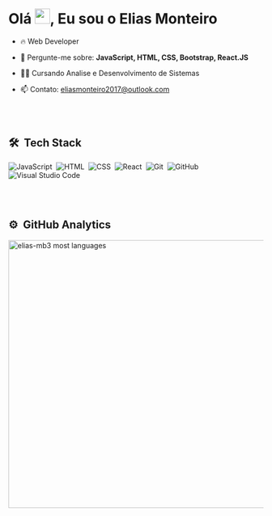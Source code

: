 <h1 align="left">Olá <img src="https://raw.githubusercontent.com/kaueMarques/kaueMarques/master/hi.gif" height="30px">, Eu sou o Elias Monteiro</h1>

- 🔥 Web Developer 

- 💬 Pergunte-me sobre: **JavaScript, HTML, CSS, Bootstrap, React.JS**

- 👨‍💻 Cursando Analise e Desenvolvimento de Sistemas

- 📫 Contato: eliasmonteiro2017@outlook.com

<br><br>

## 🛠 &nbsp;Tech Stack

![JavaScript](https://img.shields.io/badge/-JavaScript-05122A?style=flat&logo=javascript)&nbsp;
![HTML](https://img.shields.io/badge/-HTML-05122A?style=flat&logo=HTML5)&nbsp;
![CSS](https://img.shields.io/badge/-CSS-05122A?style=flat&logo=CSS3&logoColor=1572B6)&nbsp;
![React](https://img.shields.io/badge/-React-05122A?style=flat&logo=react)&nbsp;
![Git](https://img.shields.io/badge/-Git-05122A?style=flat&logo=git)&nbsp;
![GitHub](https://img.shields.io/badge/-GitHub-05122A?style=flat&logo=github)&nbsp;
![Visual Studio Code](https://img.shields.io/badge/-Visual%20Studio%20Code-05122A?style=flat&logo=visual-studio-code&logoColor=007ACC)&nbsp;

<br><br>

## ⚙️ &nbsp;GitHub Analytics

<img width="530em" src="https://github-readme-stats.vercel.app/api/top-langs/?username=elias-mb3&layout=compact&theme=vision-friendly-dark" alt="elias-mb3 most languages"/>
</p>



